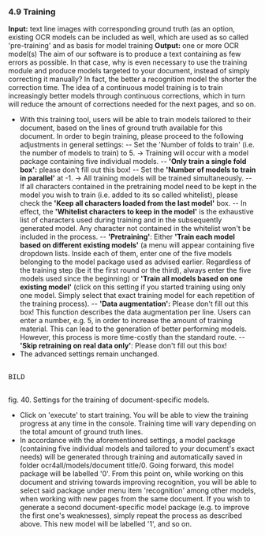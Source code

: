 ### 4.9	Training

**Input:** text line images with corresponding ground truth (as an option, existing OCR models can be included as well, which are used as so called 'pre-training' and as basis for model training
**Output:** one or more OCR model(s)
The aim of our software is to produce a text containing as few errors as possible. In that case, why is even necessary to use the training module and produce models targeted to your document, instead of simply correcting it manually? In fact, the better a recognition model the shorter the correction time. The idea of a continuous model training is to train increasingly better models through continuous corrections, which in turn will reduce the amount of corrections needed for the next pages, and so on.
- With this training tool, users will be able to train models tailored to their document, based on the lines of ground truth available for this document. In order to begin training, please proceed to the following adjustments in general settings:
-- Set the 'Number of folds to train' (i.e. the number of models to train) to 5. → Training will occur with a model package containing five individual models.
-- **'Only train a single fold box':** please don't fill out this box!
-- Set the **'Number of models to train in parallel'** at -1. → All training models will be trained simultaneously.
-- If all characters contained in the pretraining model need to be kept in the model you wish to train (i.e. added to its so called whitelist), please check the **'Keep all characters loaded from the last model'** box.
-- In effect, the **'Whitelist characters to keep in the model'** is the exhaustive list of characters used during training and in the subsequently generated model. Any character not contained in the whitelist won't be included in the process.
-- **'Pretraining'**: Either **'Train each model based on different existing models'** (a menu will appear containing five dropdown lists. Inside each of them, enter one of the five models belonging to the model package used as advised earlier. Regardless of the training step (be it the first round or the third), always enter the five models used since the beginning) or **'Train all models based on one existing model'** (click on this setting if you started training using only one model. Simply select that exact training model for each repetition of the training process).
-- **'Data augmentation':** Please don't fill out this box! This function describes the data augmentation per line. Users can enter a number, e.g. 5, in order to increase the amount of training material. This can lead to the generation of better performing models. However, this process is more time-costly than the standard route.
-- **'Skip retraining on real data only'**: Please don't fill out this box!
- The advanced settings remain unchanged.


<pre>

BILD

</pre>

fig. 40. Settings for the training of document-specific models.

- Click on 'execute' to start training. You will be able to view the training progress at any time in the console. Training time will vary depending on the total amount of ground truth lines.
- In accordance with the aforementioned settings, a model package (containing five individual models and tailored to your document's exact needs) will be generated through training and automatically saved in folder ocr4all/models/document title/0. Going forward, this model package will be labelled '0'. From this point on, while working on this document and striving towards improving recognition, you will be able to select said package under menu item 'recognition' among other models, when working with new pages from the same document. If you wish to generate a second document-specific model package (e.g. to improve the first one's weaknesses), simply repeat the process as described above. This new model will be labelled '1', and so on.

